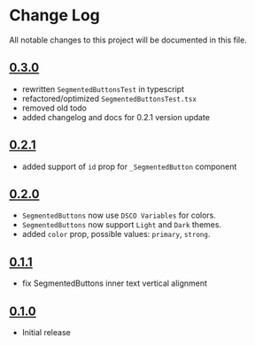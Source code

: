 # Change Log

All notable changes to this project will be documented in this file.

## [0.3.0](https://github.com/code-dot-org/code-dot-org/pull/62807)

- rewritten `SegmentedButtonsTest` in typescript
- refactored/optimized `SegmentedButtonsTest.tsx`
- removed old todo
- added changelog and docs for 0.2.1 version update

## [0.2.1](https://github.com/code-dot-org/code-dot-org/pull/60816)

- added support of `id` prop for `_SegmentedButton` component

## [0.2.0](https://github.com/code-dot-org/code-dot-org/pull/61719)

- `SegmentedButtons` now use `DSCO Variables` for colors.
- `SegmentedButtons` now support `Light` and `Dark` themes.
- added `color` prop, possible values: `primary`, `strong`.

## [0.1.1](https://github.com/code-dot-org/code-dot-org/pull/57439)

- fix SegmentedButtons inner text vertical alignment

## [0.1.0](https://github.com/code-dot-org/code-dot-org/pull/52357)

- Initial release
